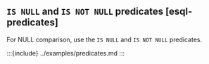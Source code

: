 ## `IS NULL` and `IS NOT NULL` predicates [esql-predicates]

For NULL comparison, use the `IS NULL` and `IS NOT NULL` predicates.


:::{include} ../examples/predicates.md
:::
